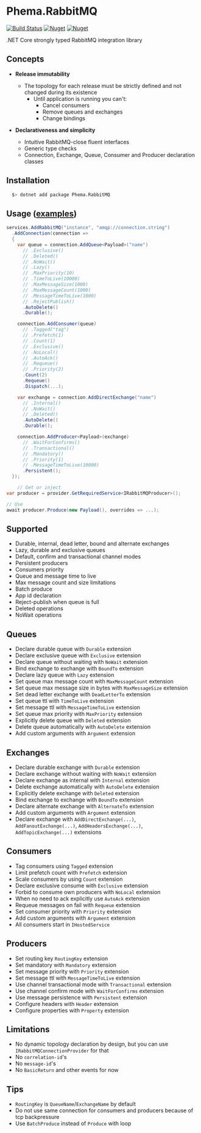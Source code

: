 # Phema.RabbitMQ

[![Build Status](https://cloud.drone.io/api/badges/phema-team/Phema.RabbitMQ/status.svg)](https://cloud.drone.io/phema-team/Phema.RabbitMQ)
[![Nuget](https://img.shields.io/nuget/v/Phema.RabbitMQ.svg)](https://www.nuget.org/packages/Phema.RabbitMQ)
[![Nuget](https://img.shields.io/nuget/dt/Phema.RabbitMQ.svg)](https://nuget.org/packages/Phema.RabbitMQ)

.NET Core strongly typed RabbitMQ integration library

## Concepts

- **Release immutability**
  - The topology for each release must be strictly defined and not changed during its existence
    - Until application is running you can't:
      - Cancel consumers
      - Remove queues and exchanges
      - Change bindings

- **Declarativeness and simplicity**
  - Intuitive RabbitMQ-close fluent interfaces
  - Generic type checks
  - Connection, Exchange, Queue, Consumer and Producer declaration classes

## Installation

```bash
  $> dotnet add package Phema.RabbitMQ
```

## Usage ([examples](https://github.com/phema-team/Phema.RabbitMQ/tree/master/examples))

```csharp
services.AddRabbitMQ("instance", "amqp://connection.string")
  .AddConnection(connection =>
  {
    var queue = connection.AddQueue<Payload>("name")
      // .Exclusive()
      // .Deleted()
      // .NoWait()
      // .Lazy()
      // .MaxPriority(10)
      // .TimeToLive(10000)
      // .MaxMessageSize(1000)
      // .MaxMessageCount(1000)
      // .MessageTimeToLive(1000)
      // .RejectPublish()
      .AutoDelete()
      .Durable();

    connection.AddConsumer(queue)
      // .Tagged("tag")
      // .Prefetch(1)
      // .Count(1)
      // .Exclusive()
      // .NoLocal()
      // .AutoAck()
      // .Requeue()
      // .Priority(2)
      .Count(2)
      .Requeue()
      .Dispatch(...);

    var exchange = connection.AddDirectExchange("name")
      // .Internal()
      // .NoWait()
      // .Deleted()
      .AutoDelete()
      .Durable();

    connection.AddProducer<Payload>(exchange)
      // .WaitForConfirms()
      // .Transactional()
      // .Mandatory()
      // .Priority(1)
      // .MessageTimeToLive(10000)
      .Persistent();
  });

    // Get or inject
var producer = provider.GetRequiredService<IRabbitMQProducer>();

// Use
await producer.Produce(new Payload(), overrides => ...);
```

## Supported

- Durable, internal, dead letter, bound and alternate exchanges
- Lazy, durable and exclusive queues
- Default, confirm and transactional channel modes
- Persistent producers
- Consumers priority
- Queue and message time to live
- Max message count and size limitations
- Batch produce
- App id declaration
- Reject-publish when queue is full
- Deleted operations
- NoWait operations

## Queues

- Declare durable queue with `Durable` extension
- Declare exclusive queue with `Exclusive` extension
- Declare queue without waiting with `NoWait` extension
- Bind exchange to exchange with `BoundTo` extension
- Declare lazy queue with `Lazy` extension
- Set queue max message count with `MaxMessageCount` extension
- Set queue max message size in bytes with `MaxMessageSize` extension
- Set dead letter exchange with `DeadLetterTo` extension
- Set queue ttl with `TimeToLive` extension
- Set message ttl with `MessageTimeToLive` extension
- Set queue max priority with `MaxPriority` extension
- Explicitly delete queue with `Deleted` extension
- Delete queue automatically with `AutoDelete` extension
- Add custom arguments with `Argument` extension
  
## Exchanges

- Declare durable exchange with `Durable` extension
- Declare exchange without waiting with `NoWait` extension
- Declare exchange as internal with `Internal` extension
- Delete exchange automatically with `AutoDelete` extension
- Explicitly delete exchange with `Deleted` extension
- Bind exchange to exchange with `BoundTo` extension
- Declare alternate exchange with `AlternateTo` extension
- Add custom arguments with `Argument` extension
- Declare exchange with `AddDirectExchange(...)`, `AddFanoutExchange(...)`, `AddHeadersExchange(...)`, `AddTopicExchange(...)` extensions

## Consumers

- Tag consumers using `Tagged` extension
- Limit prefetch count with `Prefetch` extension
- Scale consumers by using `Count` extension
- Declare exclusive consume with `Exclusive` extension
- Forbid to consume own producers with `NoLocal` extension
- When no need to ack explicitly use `AutoAck` extension
- Requeue messages on fail with `Requeue` extension
- Set consumer priority with `Priority` extension
- Add custom arguments with `Argument` extension
- All consumers start in `IHostedService`

## Producers

- Set routing key `RoutingKey` extension
- Set mandatory with `Mandatory` extension
- Set message priority with `Priority` extension
- Set message ttl with `MessageTimeToLive` extension
- Use channel transactional mode with `Transactional` extension
- Use channel confirm mode with `WaitForConfirms` extension
- Use message persistence with `Persistent` extension
- Configure headers with `Header` extension
- Configure properties with `Property` extension

## Limitations

- No dynamic topology declaration by design, but you can use `IRabbitMQConnectionProvider` for that
- No `correlation-id`'s
- No `message-id`'s
- No `BasicReturn` and other events for now

## Tips

- `RoutingKey` is `QueueName`/`ExchangeName` by default
- Do not use same connection for consumers and producers because of tcp backpressure
- Use `BatchProduce` instead of `Produce` with loop
